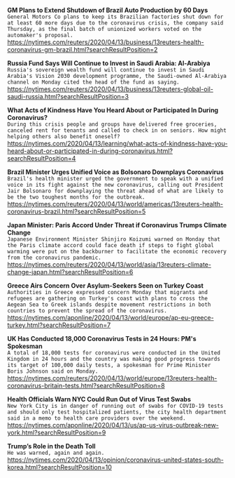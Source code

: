 **GM Plans to Extend Shutdown of Brazil Auto Production by 60 Days**\
`General Motors Co plans to keep its Brazilian factories shut down for at least 60 more days due to the coronavirus crisis, the company said Thursday, as the final batch of unionized workers voted on the automaker's proposal. `\
https://nytimes.com/reuters/2020/04/13/business/13reuters-health-coronavirus-gm-brazil.html?searchResultPosition=2

**Russia Fund Says Will Continue to Invest in Saudi Arabia: Al-Arabiya**\
`Russia's sovereign wealth fund will continue to invest in Saudi Arabia's Vision 2030 development programme, the Saudi-owned Al-Arabiya channel on Monday cited the head of the fund as saying.`\
https://nytimes.com/reuters/2020/04/13/business/13reuters-global-oil-saudi-russia.html?searchResultPosition=3

**What Acts of Kindness Have You Heard About or Participated In During Coronavirus?**\
`During this crisis people and groups have delivered free groceries, canceled rent for tenants and called to check in on seniors. How might helping others also benefit oneself?`\
https://nytimes.com/2020/04/13/learning/what-acts-of-kindness-have-you-heard-about-or-participated-in-during-coronavirus.html?searchResultPosition=4

**Brazil Minister Urges Unified Voice as Bolsonaro Downplays Coronavirus**\
`Brazil's health minister urged the government to speak with a unified voice in its fight against the new coronavirus, calling out President Jair Bolsonaro for downplaying the threat ahead of what are likely to be the two toughest months for the outbreak.`\
https://nytimes.com/reuters/2020/04/13/world/americas/13reuters-health-coronavirus-brazil.html?searchResultPosition=5

**Japan Minister: Paris Accord Under Threat if Coronavirus Trumps Climate Change**\
`Japanese Environment Minister Shinjiro Koizumi warned on Monday that the Paris climate accord could face death if steps to fight global warming were put on the backburner to facilitate the economic recovery from the coronavirus pandemic.`\
https://nytimes.com/reuters/2020/04/13/world/asia/13reuters-climate-change-japan.html?searchResultPosition=6

**Greece Airs Concern Over Asylum-Seekers Seen on Turkey Coast**\
`Authorities in Greece expressed concern Monday that migrants and refugees are gathering on Turkey's coast with plans to cross the Aegean Sea to Greek islands despite movement restrictions in both countries to prevent the spread of the coronavirus.`\
https://nytimes.com/aponline/2020/04/13/world/europe/ap-eu-greece-turkey.html?searchResultPosition=7

**UK Has Conducted 18,000 Coronavirus Tests in 24 Hours: PM's Spokesman**\
`A total of 18,000 tests for coronavirus were conducted in the United Kingdom in 24 hours and the country was making good progress towards its target of 100,000 daily tests, a spokesman for Prime Minister Boris Johnson said on Monday.`\
https://nytimes.com/reuters/2020/04/13/world/europe/13reuters-health-coronavirus-britain-tests.html?searchResultPosition=8

**Health Officials Warn NYC Could Run Out of Virus Test Swabs**\
`New York City is in danger of running out of swabs for COVID-19 tests and should only test hospitalized patients, the city health department said in a memo to health care providers over the weekend.`\
https://nytimes.com/aponline/2020/04/13/us/ap-us-virus-outbreak-new-york.html?searchResultPosition=9

**Trump’s Role in the Death Toll**\
`He was warned, again and again.`\
https://nytimes.com/2020/04/13/opinion/coronavirus-united-states-south-korea.html?searchResultPosition=10

